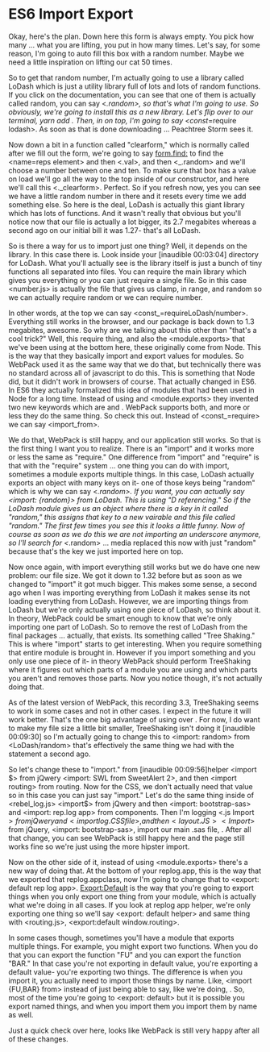 # ES6 Import Export

Okay, here's the plan. Down here this form is always empty.  You pick how many ... what you are lifting, you put in how many times. Let's say, for some reason, I'm going to auto fill this box with a random number. Maybe we need a little inspiration on lifting our cat 50 times.

So to get that random number, I'm actually going to use a library called LoDash which is just a utility library full of lots and lots of random functions. If you click on the documentation, you can see that one of them is actually called random, you can say <_.random>, so that's what I'm going to use. So obviously, we're going to install this as a new library. Let's flip over to our terminal, yarn add <lodash--dev>. Then, in <Rep Log App.JS> on top, I'm going to say <const_=require lodash>. As soon as that is done downloading ... Peachtree Storm sees it.

Now down a bit in a function called "clearform," which is normally called after we fill out the form, we're going to say <form.find:> to find the <name=reps element> and then <.val>, and then <_.random> and we'll choose a number between one and ten. To make sure that box has a value on load we'll go all the way to the top inside of our constructor, and here we'll call this <._clearform>. Perfect. So if you refresh now, yes you can see we have a little random number in there and it resets every time we add something else. So here is the deal, LoDash is actually this giant library which has lots of functions. And it wasn't really that obvious but you'll notice now that our <rep log.js> file is actually a lot bigger, its 2.7 megabites whereas a second ago on our initial bill it was 1.27- that's all LoDash.

So is there a way for us to import just one thing? Well, it depends on the library. In this case there is.  Look inside your [inaudible 00:03:04] directory for LoDash. What you'll actually see is the library itself is just a bunch of tiny functions all separated into files. You can require the main library which gives you everything or you can just require a single file. So in this case <number.js> is actually the file that gives us clamp, in range, and random so we can actually require random or we can require number.

In other words, at the top we can say <const_=requireLoDash/number>. Everything still works in the browser, and our package is back down to 1.3 megabites, awesome. So why are we talking about this other than "that's a cool trick?" Well, this require thing, and also the <module.exports> that we've been using at the bottom here, these originally come from Node. This is the way that they basically import and export values for modules. So WebPack used it as the same way that we do that, but technically there was no standard across all of javascript to do this. This is something that Node did, but it didn't work in browsers of course. That actually changed in ES6. In ES6 they actually formalized this idea of modules that had been used in Node for a long time. Instead of using <require> and <module.exports> they invented two new keywords which are <import> and <export>. WebPack supports both, and more or less they do the same thing. So check this out. Instead of <const_=require> we can say <import_from>.

We do that, WebPack is still happy, and our application still works. So that is the first thing I want you to realize. There is an "import" and it works more or less the same as "require." One difference from "import" and "require" is that with the "require" system ... one thing you can do with import, sometimes a module exports multiple things. In this case, LoDash actually exports an object with many keys on it- one of those keys being "random" which is why we can say <_.random>. If you want, you can actually say <import: {random}> from LoDash. This is using "D referencing." So if the LoDash module gives us an object where there is a key in it called "random," this assigns that key to a new vairable and this file called "random." The first few times you see this it looks a little funny. Now of course as soon as we do this we are not importing an underscore anymore, so I'll search for <_.random> ... media replaced this now with just "random" because that's the key we just imported here on top.

Now once again, with import everything still works but we do have one new problem: our file size. We got it down to 1.32 before but as soon as we changed to "import" it got much bigger. This makes some sense, a second ago when I was importing everything from LoDash it makes sense its not loading everything from LoDash. However, we are importing things from LoDash but we're only actually using one piece of LoDash, so think about it. In theory, WebPack could be smart enough to know that we're only importing one part of LoDash. So to remove the rest of LoDash from the final packages ... actually, that exists. Its something called "Tree Shaking." This is where "import" starts to get interesting.  When you require something that entire module is brought in. However if you import something and you only use one piece of it- in theory WebPack should perform TreeShaking where it figures out which parts of a module you are using and which parts you aren't and removes those parts. Now you notice though, it's not actually doing that.

As of the latest version of WebPack, this recording 3.3, TreeShaking seems to work in some cases and not in other cases. I expect in the future it will work better. That's the one big advantage of using <import> over <require>. For now, I do want to make my file size a little bit smaller, TreeShaking isn't doing it [inaudible 00:09:30] so I'm actually going to change this to <import: random> from <LoDash/random> that's effectively the same thing we had with the <require> statement a second ago.

So let's change these to "import." <Import helper> from [inaudible 00:09:56]helper <import $> from jQwery <import: SWL from SweetAlert 2>, and then <import routing> from routing. Now for the CSS, we don't actually need that value so in this case you can just say "import." Let's do the same thing inside of <rebel_log.js> <import$> from jQwery and then <import: bootstrap-sas> and <import: rep.log app> from components. Then I'm logging <.js Import$> from jQwery and <import log.CSS file>, and then <layout.JS> <Import$> from jQuery, <import: bootstrap-sas>, import our main .sas file, <import-polyfil>. After all that change, you can see WebPack is still happy here and the page still works fine so we're just using the more hipster import.

Now on the other side of it, instead of using <module.exports> there's a new way of doing that. At the bottom of your replog.app, this is the way that we exported that replog.appclass, now I'm going to change that to <export: default rep log app>. <Export:Default> is the way that you're going to export things when you only export one thing from your module, which is actually what we're doing in all cases. If you look at replog app helper, we're only exporting one thing so we'll say <export: default helper> and same thing with <routing.js>, <export:default window.routing>.

In some cases though, sometimes you'll have a module that exports multiple things. For example, you might export two functions. When you do that you can export the function "FU" and you can export the function "BAR." In that case you're not exporting in default value, you're exporting a default value- you're exporting two things. The difference is when you import it, you actually need to import those things by name. Like, <import {FU,BAR} from> instead of just being able to say, like we're doing, <import replog app>. So, most of the time you're going to <export: default> but it is possible you export named things, and when you import them you import them by name as well.

Just a quick check over here, looks like WebPack is still very happy after all of these changes.

